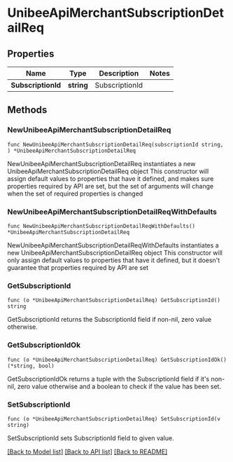 # UnibeeApiMerchantSubscriptionDetailReq

## Properties

Name | Type | Description | Notes
------------ | ------------- | ------------- | -------------
**SubscriptionId** | **string** | SubscriptionId | 

## Methods

### NewUnibeeApiMerchantSubscriptionDetailReq

`func NewUnibeeApiMerchantSubscriptionDetailReq(subscriptionId string, ) *UnibeeApiMerchantSubscriptionDetailReq`

NewUnibeeApiMerchantSubscriptionDetailReq instantiates a new UnibeeApiMerchantSubscriptionDetailReq object
This constructor will assign default values to properties that have it defined,
and makes sure properties required by API are set, but the set of arguments
will change when the set of required properties is changed

### NewUnibeeApiMerchantSubscriptionDetailReqWithDefaults

`func NewUnibeeApiMerchantSubscriptionDetailReqWithDefaults() *UnibeeApiMerchantSubscriptionDetailReq`

NewUnibeeApiMerchantSubscriptionDetailReqWithDefaults instantiates a new UnibeeApiMerchantSubscriptionDetailReq object
This constructor will only assign default values to properties that have it defined,
but it doesn't guarantee that properties required by API are set

### GetSubscriptionId

`func (o *UnibeeApiMerchantSubscriptionDetailReq) GetSubscriptionId() string`

GetSubscriptionId returns the SubscriptionId field if non-nil, zero value otherwise.

### GetSubscriptionIdOk

`func (o *UnibeeApiMerchantSubscriptionDetailReq) GetSubscriptionIdOk() (*string, bool)`

GetSubscriptionIdOk returns a tuple with the SubscriptionId field if it's non-nil, zero value otherwise
and a boolean to check if the value has been set.

### SetSubscriptionId

`func (o *UnibeeApiMerchantSubscriptionDetailReq) SetSubscriptionId(v string)`

SetSubscriptionId sets SubscriptionId field to given value.



[[Back to Model list]](../README.md#documentation-for-models) [[Back to API list]](../README.md#documentation-for-api-endpoints) [[Back to README]](../README.md)


